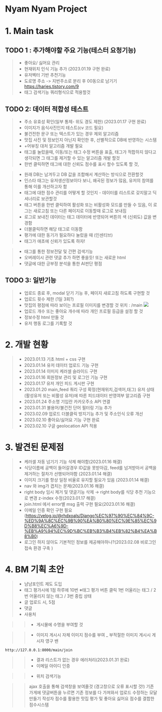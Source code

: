 # Nyam Nyam Project

# 1. Main task
## TODO 1 : 추가해야할 주요 기능(테스터 요청기능)
> - 좋아요/ 싫어요 관리
> - 현재위치 인식 기능 추가 (2023.01.19 구현 완료)
> - 유저벡터 기반 추천기능 
> - 도로명 주소 -> 지번주소로 분리 후 00동으로 남기기 https://haries.tistory.com/9
> - 태그 검색기능 쿼리형식으로 적용할것 

## TODO 2: 데이터 적합성 테스트
> - 주소 유효성 확인(일부 통제- 위도 경도 제한) (2023.01.17 구현 완료)
> - 이미지가 음식사진인지 테스트(cv 코드 필요)
> - 불건전한 문구 또는 텍스트가 있는 경우 제외 알고리즘
> - 맛집 사진 및 정보인지 아닌지 확인한 후, 선별적으로 DB에 반영하는 시스템 
> - +어뷰징 대처 알고리즘 개발 필요
> - 태그를 눌렀을때, 이동/또는 태그 수정 버튼을 표출,  태그가 적합하지 않다고 생각되면 그 태그를 제거할 수 있는 알고리즘 개발 할것
> - 한번 클릭하면 태그에 대한 신뢰도 점수를 표시 할수 있도록 할 것, 


> - 원래 DB는 남겨두고 DB 값을 조합해서 계산하는 방식으로 전환할것
> - 인스타 태그는 유저생산정보이다 보니, 왜곡된 정보가 많음, 유저의 참여를 통해 이를 개선하고자 함 
> - 태그에 대한 점수 관리를 어떻게 할 것인지  - 데이터를 리스트로 갖지말고 딕셔너리로 보관할것
> - 태그 버튼을 한번 클릭하여 활성화 또는 비활성화 모드를 만들 수 있음, 이 로그는 새로고침 또는 다른 페이지로 이동할때 로그로 보내짐
> - 로그로 보내진 데이터는 태그 데이터에 반영되어 버튼의 색 (신뢰도) 값을 변경함
> - 더블클릭하면 해당 태그로 이동함
> - 평가에 대한 동기가 필요하다 눌렀을 때 (인센티브)
> - 태그가 애초에 신뢰가 있도록 하자!

> - 태그를 통한 정보전달 및 간편 검색기능
> - 오버레이시 관련 댓글 추가 하면 좋을듯! 또는 새로운 html
> - 댓글에 대한 긍부정 분석을 통한 AI판단 평점


## TODO 3: 일반기능
> - 업로드 종료 후, modal 닫기 기능 후, 페이지 새로고침 하도록 구현할 것
> - 업로드 횟수 제한 (1일 3회?)
> - 맛집의 평점에 따라 보이는 프로필 이미지를 변경할 것  위치 : /main <img class="profile_img" src="https://img.freepik.com/premium-vector/chef-icon-with-tray-of-food-in-hand_602006-191.jpg">
> - 업로드 개수 또는 좋아요 개수에 따라 개인 프로필 등급을 설정 할 것
> - 정보수정 html 만들 것
> - 유저 행동 로그를 기록할 것

# 2. 개발 현황
> - 2023.01.13 기초 html + css 구현
> - 2023.01.14 유저 데이터 업로드 기능 구현
> - 2023.01.14 이미지 케러셀 슬라이드 구현
> - 2023.01.16 회원정보 관리 및 로그인 기능 구현
> - 2023.01.17 유저 개인 피드 게시판 구현
> - 2023.01.20 main_feed 쿼리 구성 확정(현재위치,검색어,태그) 유저 상태(활성유저 또는 비활성 유저)에 따른 피드데이터 반영여부 알고리즘 구현
> - 2023.01.24 주소명 기입란 카카오주소 API 연결
> - 2023.01.31 불용어/불건전 단어 필터링 기능 추가
> - 2023.02.09 업로드 더블클릭 방지기능 추가 및 주소인식 오류 개선
> - 2023.02.10 좋아요/싫어요 기능 구현 완료
> - 2023.02.10 구글 geolocation API 적용


# 3. 발견된 문제점
> - 케러셀 자동 넘기기 기능 삭제 해야함(2023.01.16 해결)
> - 식당이름에 공백이 들어갈경우 ID값을 못받아감, feed를 넘겨받아서 공백을 제거하는 절차가 선행되어야함 (2023.01.14 해결)
> - 이미지 크기를 항상 일정 비율로 유지할 필요가 있음 (2023.01.14 해결)
> - nav 와 img가 겹치는 문제(2023.01.16 해결)
> - right body 임시 제거 및 댓글기능 삭제 → right body를 식당 추천 기능으로 변경 z-index 수정(2023.01.17 해결)
> - join.html 에서 error별 msg 출력 구현 필요(2023.01.16 해결)
> - 이메일 인증 확인 구현 필요  (https://velog.io/@rhdxoals/Django%EC%97%90%EC%84%9C-%ED%9A%8C%EC%9B%90%EA%B0%80%EC%9E%85%EC%9D%B8%EC%A6%9D-%EB%A9%94%EC%9D%BC%EB%B3%B4%EB%82%B4%EA%B8%B0)
> - 로그인 하지 않아도 기본적인 정보를 제공해야하나?(2023.02.08  비로그인 접속 환경 구축 )



# 4. BM 기획 초안
> - 냠냠포인트 제도 도입
> - 태그 평가시에 1점 하루에 10번  ※태그 평가  버튼 클릭 1번 어울리는 태그 / 2번 어울리지 않는 태그 / 3번 중립 상태
> - 글 업로드 시, 5점
> - 댓글
> - 사용처



>> - 게시물에 수명을 부여할 것

>> - 이미지 게시시 자체 이미지 점수를 부여 _ 부적절한 이미지 게시시 게시자 영구 밴

	http://127.0.0.1:8000/main/join

>> - 결과 리스트가 없는 경우 에러처리(2023.01.31 완료)
>> - 이메일 아이디 인증

>> - 위치 검색기능


>> ajax 호출을 통해 검색창을 보여줄것 (경고창으로 오류 표시할 것!)
>> 기존 가게에 댓글버튼을 누르면 기존 정보를 다 가져와서 업로드 수정하는 모달 만들기
>> 작성자 점수를 활용한 맛집 평가 및 좋아요 싫어요 점수를 결합한 점수시스템

